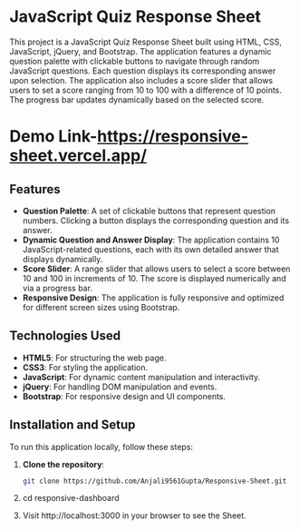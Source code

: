 # JavaScript Quiz Response Sheet

This project is a JavaScript Quiz Response Sheet built using HTML, CSS, JavaScript, jQuery, and Bootstrap. 
The application features a dynamic question palette with clickable buttons to navigate through random JavaScript questions. Each question displays its corresponding answer upon selection. The application also includes a score slider that allows users to set a score ranging from 10 to 100 with a difference of 10 points. The progress bar updates dynamically based on the selected score.

# Demo Link-https://responsive-sheet.vercel.app/

## Features

- **Question Palette**: A set of clickable buttons that represent question numbers. Clicking a button displays the corresponding question and its answer.
- **Dynamic Question and Answer Display**: The application contains 10 JavaScript-related questions, each with its own detailed answer that displays dynamically.
- **Score Slider**: A range slider that allows users to select a score between 10 and 100 in increments of 10. The score is displayed numerically and via a progress bar.
- **Responsive Design**: The application is fully responsive and optimized for different screen sizes using Bootstrap.

## Technologies Used

- **HTML5**: For structuring the web page.
- **CSS3**: For styling the application.
- **JavaScript**: For dynamic content manipulation and interactivity.
- **jQuery**: For handling DOM manipulation and events.
- **Bootstrap**: For responsive design and UI components.

## Installation and Setup

To run this application locally, follow these steps:

1. **Clone the repository**:
   ```bash
   git clone https://github.com/Anjali9561Gupta/Responsive-Sheet.git

2. cd responsive-dashboard

3. Visit http://localhost:3000 in your browser to see the Sheet.
